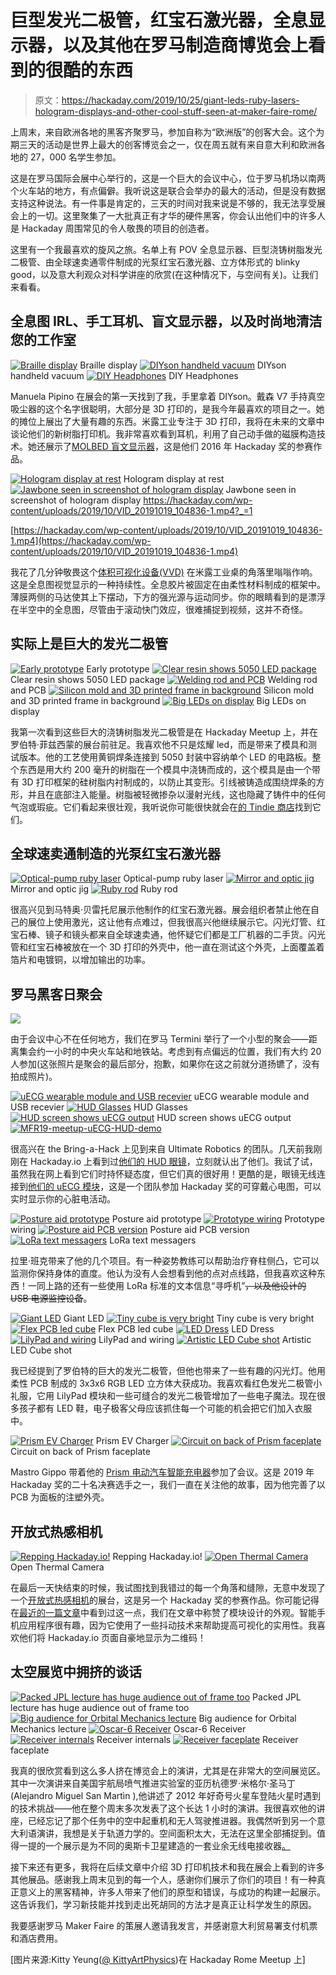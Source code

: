 # 巨型发光二极管，红宝石激光器，全息显示器，以及其他在罗马制造商博览会上看到的很酷的东西

> 原文：<https://hackaday.com/2019/10/25/giant-leds-ruby-lasers-hologram-displays-and-other-cool-stuff-seen-at-maker-faire-rome/>

上周末，来自欧洲各地的黑客齐聚罗马，参加自称为“欧洲版”的创客大会。这个为期三天的活动是世界上最大的创客博览会之一，仅在周五就有来自意大利和欧洲各地的 27，000 名学生参加。

这是在罗马国际会展中心举行的，这是一个巨大的会议中心，位于罗马机场以南两个火车站的地方，有点偏僻。我听说这是联合会举办的最大的活动，但是没有数据支持这种说法。有一件事是肯定的，三天的时间对我来说是不够的，我无法享受展会上的一切。这里聚集了一大批真正有才华的硬件黑客，你会认出他们中的许多人是 Hackaday 周围常见的令人敬畏的项目的创造者。

这里有一个我最喜欢的旋风之旅。名单上有 POV 全息显示器、巨型浇铸树脂发光二极管、由全球速卖通零件制成的光泵红宝石激光器、立方体形式的 blinky good，以及意大利观众对科学讲座的欣赏(在这种情况下，与空间有关)。让我们来看看。

## 全息图 IRL、手工耳机、盲文显示器，以及时尚地清洁您的工作室

 [![Braille display](img/2eb650189d112c11ee07a3847cd6604c.png "MFR19-lumi-industries-MOLBED-braille-display")](https://hackaday.com/2019/10/25/giant-leds-ruby-lasers-hologram-displays-and-other-cool-stuff-seen-at-maker-faire-rome/mfr19-lumi-industries-molbed-braille-display/) Braille display [![DIYson handheld vacuum](img/f7afe36b9560b78aa7330de5d8b3f125.png "MFR19-lumi-industries-DIYson-Manuela-Pipino-with-Mike-Szczys")](https://hackaday.com/2019/10/25/giant-leds-ruby-lasers-hologram-displays-and-other-cool-stuff-seen-at-maker-faire-rome/mfr19-lumi-industries-diyson-manuela-pipino-with-mike-szczys/) DIYson handheld vacuum [![DIY Headphones](img/e55db34bf71398ebc32beec94b4d11c4.png "MFR19-lumi-industries-diy-headphones")](https://hackaday.com/2019/10/25/giant-leds-ruby-lasers-hologram-displays-and-other-cool-stuff-seen-at-maker-faire-rome/mfr19-lumi-industries-diy-headphones/) DIY Headphones

Manuela Pipino 在展会的第一天找到了我，手里拿着 DIYson。戴森 V7 手持真空吸尘器的这个名字很聪明，大部分是 3D 打印的，是我今年最喜欢的项目之一。她的摊位上展出了大量有趣的东西。米露工业专注于 3D 打印，我将在未来的文章中谈论他们的新树脂打印机。我非常喜欢看到耳机，利用了自己动手做的磁膜构造技术。她还展示了[MOLBED 盲文显示器](https://hackaday.io/project/12442-molbed-modular-low-cost-braille-electronic-display)，这是他们 2016 年 Hackaday 奖的参赛作品。

 [![Hologram display at rest](img/921aec8c4ef366805545c4c316e0adce.png "MFR19-lumi-industries-hologram-display")](https://hackaday.com/2019/10/25/giant-leds-ruby-lasers-hologram-displays-and-other-cool-stuff-seen-at-maker-faire-rome/mfr19-lumi-industries-hologram-display/) Hologram display at rest [![Jawbone seen in screenshot of hologram display](img/8cde709fe4b0b1f249774c326c1ddf39.png "MFR19-lumi-industries-VVD-screenshot")](https://hackaday.com/2019/10/25/giant-leds-ruby-lasers-hologram-displays-and-other-cool-stuff-seen-at-maker-faire-rome/mfr19-lumi-industries-vvd-screenshot/) Jawbone seen in screenshot of hologram display <https://hackaday.com/wp-content/uploads/2019/10/VID_20191019_104836-1.mp4?_=1>

[https://hackaday.com/wp-content/uploads/2019/10/VID_20191019_104836-1.mp4](https://hackaday.com/wp-content/uploads/2019/10/VID_20191019_104836-1.mp4)

我花了几分钟敬畏这个[体积可视化设备(VVD)](https://www.lumindustries.com/3d-vis/) 在米露工业桌的角落里嗡嗡作响。这是全息图视觉显示的一种持续性。全息胶片被固定在由柔性材料制成的框架中。薄膜两侧的马达使其上下摆动，下方的强光源与运动同步。你的眼睛看到的是漂浮在半空中的全息图，尽管由于滚动快门效应，很难捕捉到视频，这并不奇怪。

## 实际上是巨大的发光二极管

 [![Early prototype](img/999f07b8ddf6375840a61714af1739e0.png "MFR19-partfusion-big-led-early-version")](https://hackaday.com/2019/10/25/giant-leds-ruby-lasers-hologram-displays-and-other-cool-stuff-seen-at-maker-faire-rome/mfr19-partfusion-big-led-early-version/) Early prototype [![Clear resin shows 5050 LED package](img/7053356ebff4d63b4121526af7c916bb.png "MFR19-partfusion-big-led-diode")](https://hackaday.com/2019/10/25/giant-leds-ruby-lasers-hologram-displays-and-other-cool-stuff-seen-at-maker-faire-rome/mfr19-partfusion-big-led-diode/) Clear resin shows 5050 LED package [![Welding rod and PCB](img/a972416cd31f7f5ce669a41b1b7120b0.png "MFR19-partfusion-big-led-construction")](https://hackaday.com/2019/10/25/giant-leds-ruby-lasers-hologram-displays-and-other-cool-stuff-seen-at-maker-faire-rome/mfr19-partfusion-big-led-construction/) Welding rod and PCB [![Silicon mold and 3D printed frame in background](img/445ee7c81aa17c16bdff94f18f34b675.png "MFR19-partfusion-big-led-mold")](https://hackaday.com/2019/10/25/giant-leds-ruby-lasers-hologram-displays-and-other-cool-stuff-seen-at-maker-faire-rome/mfr19-partfusion-big-led-mold/) Silicon mold and 3D printed frame in background [![Big LEDs on display](img/a5efd5c7425495799ae64f89961df3dc.png "MFR19-partfusion-big-LEDs")](https://hackaday.com/2019/10/25/giant-leds-ruby-lasers-hologram-displays-and-other-cool-stuff-seen-at-maker-faire-rome/mfr19-partfusion-big-leds/) Big LEDs on display

我第一次看到这些巨大的浇铸树脂发光二极管是在 Hackaday Meetup 上，并在罗伯特·菲兹西蒙的展台前驻足。我喜欢他不只是炫耀 led，而是带来了模具和测试版本。他的工艺使用黄铜焊条连接到 5050 封装中容纳单个 LED 的电路板。整个东西是用大约 200 毫升的树脂在一个模具中浇铸而成的，这个模具是由一个带有 3D 打印框架的硅树脂内衬制成的，以防止其变形。引线被铸造成围绕焊条的方形，并且在底部注入能量。树脂被轻微掺杂以漫射光线，这也隐藏了铸件中的任何气泡或瑕疵。它们看起来很壮观，我听说你可能很快就会在[的 Tindie 商店](https://www.tindie.com/stores/partfusion/)找到它们。

## 全球速卖通制造的光泵红宝石激光器

 [![Optical-pump ruby laser](img/45aada33f06ca310ac0368d018b29497.png "MFR19-ruby-laser-overview")](https://hackaday.com/2019/10/25/giant-leds-ruby-lasers-hologram-displays-and-other-cool-stuff-seen-at-maker-faire-rome/mfr19-ruby-laser-overview/) Optical-pump ruby laser [![Mirror and optic jig](img/177307621fb499910695ca9f1b84ad4f.png "MFR19-ruby-laser-mirror")](https://hackaday.com/2019/10/25/giant-leds-ruby-lasers-hologram-displays-and-other-cool-stuff-seen-at-maker-faire-rome/mfr19-ruby-laser-mirror/) Mirror and optic jig [![Ruby rod](img/2136c3bd9e3b4c353abbba69bd97081d.png "MFR19-ruby-laser-ruby-rod")](https://hackaday.com/2019/10/25/giant-leds-ruby-lasers-hologram-displays-and-other-cool-stuff-seen-at-maker-faire-rome/mfr19-ruby-laser-ruby-rod/) Ruby rod

很高兴见到马特奥·贝雷托尼展示他制作的红宝石激光器。展会组织者禁止他在自己的展位上使用激光，这让他有点难过，但我很高兴他继续展示它。闪光灯管、红宝石棒、镜子和镜头都来自全球速卖通，他怀疑它们都是工厂机器的二手货。闪光管和红宝石棒被放在一个 3D 打印的外壳中，他一直在测试这个外壳，上面覆盖着箔片和电镀铜，以增加输出的功率。

## 罗马黑客日聚会

[![](img/a4aa6b0362abd680e3f30e9315fe4ae9.png)](https://hackaday.com/wp-content/uploads/2019/10/MFR19-Hackaday-meetup.jpg)

由于会议中心不在任何地方，我们在罗马 Termini 举行了一个小型的聚会——距离集会约一小时的中央火车站和地铁站。考虑到有点偏远的位置，我们有大约 20 人参加(这张照片是聚会的最后部分，抱歉，如果你在这之前就分道扬镳了，没有拍成照片)。

 [![uECG wearable module and USB recevier](img/9ed52cbe9a647392724882d35fbb2174.png "MFR19-meetup-uECG-modules")](https://hackaday.com/2019/10/25/giant-leds-ruby-lasers-hologram-displays-and-other-cool-stuff-seen-at-maker-faire-rome/mfr19-meetup-uecg-modules/) uECG wearable module and USB recevier [![HUD Glasses](img/b4b48a63ac71219100378b4d61a752f6.png "MFR19-meetup-uECG-HUD-glasses")](https://hackaday.com/2019/10/25/giant-leds-ruby-lasers-hologram-displays-and-other-cool-stuff-seen-at-maker-faire-rome/mfr19-meetup-uecg-hud-glasses/) HUD Glasses [![HUD screen shows uECG output](img/632b1a7c4b7a4559fdf27b93c35f6a51.png "MFR19-meetup-uECG-hud-heartbeat")](https://hackaday.com/2019/10/25/giant-leds-ruby-lasers-hologram-displays-and-other-cool-stuff-seen-at-maker-faire-rome/mfr19-meetup-uecg-hud-heartbeat/) HUD screen shows uECG output [![MFR19-meetup-uECG-HUD-demo](img/78276f4aed4a45aefa9413eb079221bf.png "MFR19-meetup-uECG-HUD-demo")](https://hackaday.com/2019/10/25/giant-leds-ruby-lasers-hologram-displays-and-other-cool-stuff-seen-at-maker-faire-rome/mfr19-meetup-uecg-hud-demo/) 

很高兴在 the Bring-a-Hack 上见到来自 Ultimate Robotics 的团队。几天前我刚刚在 Hackaday.io 上看到过[他们的 HUD 眼镜](https://hackaday.io/project/167854-uglass-an-ar-module-on-your-glasses)，立刻就认出了他们。我试了试，虽然我在网上看到它们时持怀疑态度，但它们真的很好用！更酷的是，眼镜无线连接到[他们的 uECG 模块](https://hackaday.io/project/164486-uecg-a-very-small-wearable-ecg)，这是一个团队参加 Hackaday 奖的可穿戴心电图，可以实时显示你的心脏电活动。

 [![Posture aid prototype](img/c9ff163142377542648c0324988e42fe.png "MFR19-partfusion-Larry-Bank-posture-coach-prototype")](https://hackaday.com/2019/10/25/giant-leds-ruby-lasers-hologram-displays-and-other-cool-stuff-seen-at-maker-faire-rome/mfr19-partfusion-larry-bank-posture-coach-prototype/) Posture aid prototype [![Prototype wiring](img/9486cc0d29fe386e2bf2e483d19ca688.png "MFR19-partfusion-Larry-Bank-posture-coach-wiring")](https://hackaday.com/2019/10/25/giant-leds-ruby-lasers-hologram-displays-and-other-cool-stuff-seen-at-maker-faire-rome/mfr19-partfusion-larry-bank-posture-coach-wiring/) Prototype wiring [![Posture aid PCB version](img/bbd2e7c4b1264d9623d78b20331c9db0.png "MFR19-partfusion-Larry-Bank-posture-coach-finished")](https://hackaday.com/2019/10/25/giant-leds-ruby-lasers-hologram-displays-and-other-cool-stuff-seen-at-maker-faire-rome/mfr19-partfusion-larry-bank-posture-coach-finished/) Posture aid PCB version [![LoRa text messagers](img/e6c4977c6d5acb0d193b5aee3343e669.png "MFR19-partfusion-Larry-Bank-LoRa-pager")](https://hackaday.com/2019/10/25/giant-leds-ruby-lasers-hologram-displays-and-other-cool-stuff-seen-at-maker-faire-rome/mfr19-partfusion-larry-bank-lora-pager/) LoRa text messagers

拉里·班克带来了他的几个项目。有一种姿势教练可以帮助治疗脊柱侧凸，它可以监测你保持身体的直度。他认为没有人会想看到他的点对点线路，但我喜欢这种东西！一同上路的还有一些使用 LoRa 标准的文本信息“寻呼机”~~，以及他设计的 USB 电源监控设备~~。

 [![Giant LED](img/9e46305ae0ac65932db2e80bd5a770dd.png "MFR19-partfusion-PartFusion-giant-led")](https://hackaday.com/2019/10/25/giant-leds-ruby-lasers-hologram-displays-and-other-cool-stuff-seen-at-maker-faire-rome/mfr19-partfusion-partfusion-giant-led/) Giant LED [![Tiny cube is very bright](img/d7b903e1ee5b049e5a60798a92ae81a7.png "MFR19-partfusion-PartFusion-led-cube-bright")](https://hackaday.com/2019/10/25/giant-leds-ruby-lasers-hologram-displays-and-other-cool-stuff-seen-at-maker-faire-rome/mfr19-partfusion-partfusion-led-cube-bright/) Tiny cube is very bright [![Flex PCB led cube](img/81b346538ca0c353c286a2d1b62765e9.png "MFR19-partfusion-PartFusion-led-cube-detail")](https://hackaday.com/2019/10/25/giant-leds-ruby-lasers-hologram-displays-and-other-cool-stuff-seen-at-maker-faire-rome/mfr19-partfusion-partfusion-led-cube-detail/) Flex PCB led cube [![LED Dress](img/70826d0bb03346e1916468fd081c54bf.png "MFR19-partfusion-PartFusion-led-garment")](https://hackaday.com/2019/10/25/giant-leds-ruby-lasers-hologram-displays-and-other-cool-stuff-seen-at-maker-faire-rome/mfr19-partfusion-partfusion-led-garment/) LED Dress [![LilyPad and wiring](img/1b6bd8d0b76531b90c12fe3fbc2959bb.png "MFR19-partfusion-PartFusion-LED-garment-circuits")](https://hackaday.com/2019/10/25/giant-leds-ruby-lasers-hologram-displays-and-other-cool-stuff-seen-at-maker-faire-rome/mfr19-partfusion-partfusion-led-garment-circuits/) LilyPad and wiring [![Artistic LED Cube shot](img/bf3128e34c783054a4f07d9e4d0a670e.png "MFR19-partfusion-PartFusion-rgb-led-cube")](https://hackaday.com/2019/10/25/giant-leds-ruby-lasers-hologram-displays-and-other-cool-stuff-seen-at-maker-faire-rome/mfr19-partfusion-partfusion-rgb-led-cube/) Artistic LED Cube shot

我已经提到了罗伯特的巨大的发光二极管，但他也带来了一些有趣的闪光灯。他用柔性 PCB 制成的 3x3x6 RGB LED 立方体大获成功。我喜欢看红色发光二极管小礼服，它用 LilyPad 模块和一些可缝合的发光二极管增加了一些电子魔法。现在很多孩子都有 LED 鞋，电子极客父母应该抓住每一个可能的机会把它们加入衣服中。

 [![Prism EV Charger](img/d16d1e7f302af66ac85c255f8a0da042.png "MFR19-meetup-prism-EV-charger")](https://hackaday.com/2019/10/25/giant-leds-ruby-lasers-hologram-displays-and-other-cool-stuff-seen-at-maker-faire-rome/mfr19-meetup-prism-ev-charger/) Prism EV Charger [![Circuit on back of Prism faceplate](img/5d80ac315cd0836ed3fd4a41d7b438f0.png "MFR19-meetup-prism-rear-faceplate-circuit")](https://hackaday.com/2019/10/25/giant-leds-ruby-lasers-hologram-displays-and-other-cool-stuff-seen-at-maker-faire-rome/mfr19-meetup-prism-rear-faceplate-circuit/) Circuit on back of Prism faceplate

Mastro Gippo 带着他的 [Prism 电动汽车智能充电器](https://hackaday.io/project/166859-prism)参加了会议。这是 2019 年 Hackaday 奖的二十名决赛选手之一，我们一直在关注他的故事，因为他完善了以 PCB 为面板的注塑外壳。

## 开放式热感相机

 [![Repping Hackaday.io!](img/7453c7345c9db35d73091e121751fc16.png "MFR19-heat-camera-qr-codes")](https://hackaday.com/2019/10/25/giant-leds-ruby-lasers-hologram-displays-and-other-cool-stuff-seen-at-maker-faire-rome/mfr19-heat-camera-qr-codes/) Repping Hackaday.io! [![Open Thermal Camera](img/7cf821c9ac4f7291d7403f8c2334e947.png "MFR19-heat-camera")](https://hackaday.com/2019/10/25/giant-leds-ruby-lasers-hologram-displays-and-other-cool-stuff-seen-at-maker-faire-rome/mfr19-heat-camera/) Open Thermal Camera

在最后一天快结束的时候，我试图找到我错过的每一个角落和缝隙，无意中发现了一个[开放式热感相机](https://hackaday.io/project/165247-open-thermal-camera)的展台，这是另一个 Hackaday 奖的参赛作品。你可能记得在[最近的一篇文章](https://hackaday.com/2019/09/22/getting-the-heat-on-with-a-thermal-camera/)中看到过这一点，我们在文章中称赞了模块设计的外观。智能手机应用程序很有趣，因为它使用了一些抖动技术来帮助提高可视化的实用性。我喜欢他们将 Hackaday.io 页面自豪地显示为二维码！

## 太空展览中拥挤的谈话

 [![Packed JPL lecture has huge audience out of frame too](img/8008dfc9a862496870a76a6624faf876.png "MFR19-space-JPL-curiosity-lander-lecture")](https://hackaday.com/2019/10/25/giant-leds-ruby-lasers-hologram-displays-and-other-cool-stuff-seen-at-maker-faire-rome/mfr19-space-jpl-curiosity-lander-lecture/) Packed JPL lecture has huge audience out of frame too [![Big audience for Orbital Mechanics lecture](img/dd73c1f282d89e218ee116fab4e520ef.png "MFR19-space-orbital-mechanics-lecture")](https://hackaday.com/2019/10/25/giant-leds-ruby-lasers-hologram-displays-and-other-cool-stuff-seen-at-maker-faire-rome/mfr19-space-orbital-mechanics-lecture/) Big audience for Orbital Mechanics lecture [![Oscar-6 Receiver](img/1b04a854381697686156776b254fdaf5.png "MFR19-space-Oscar-receivers")](https://hackaday.com/2019/10/25/giant-leds-ruby-lasers-hologram-displays-and-other-cool-stuff-seen-at-maker-faire-rome/mfr19-space-oscar-receivers/) Oscar-6 Receiver [![Receiver internals](img/caa1f9f817d915eff0f0186d7ea42b69.png "MFR19-space-Oscar-receiver-circuit-board")](https://hackaday.com/2019/10/25/giant-leds-ruby-lasers-hologram-displays-and-other-cool-stuff-seen-at-maker-faire-rome/mfr19-space-oscar-receiver-circuit-board/) Receiver internals [![Receiver faceplate](img/97a9971dcafb74027429c4db8c727f07.png "MFR19-space-Oscar-receiver-panel")](https://hackaday.com/2019/10/25/giant-leds-ruby-lasers-hologram-displays-and-other-cool-stuff-seen-at-maker-faire-rome/mfr19-space-oscar-receiver-panel/) Receiver faceplate

我真的很欣赏看到这么多人挤在博览会上的演讲，尤其是在非常大的空间展览区。其中一次演讲来自美国宇航局喷气推进实验室的亚历杭德罗·米格尔·圣马丁(Alejandro Miguel San Martìn ),他讲述了 2012 年好奇号火星车登陆火星时遇到的技术挑战——他在整个周末多次发表了这个长达 1 小时的演讲。我很喜欢他的讲座，已经忘记了那个任务中的空中起重机和无人驾驶推进器。我偶然听到另一个意大利语演讲，我想是关于轨道力学的。空间面积太大，无法在这里全部捕捉到。值得一提的一个展示是为不同的奥斯卡卫星建造的一套业余无线电接收器[。](https://hackaday.com/2016/01/14/hams-in-space-project-oscar/)

接下来还有更多，我将在后续文章中介绍 3D 打印机技术和我在展会上看到的许多其他展品。感谢我上周末见到的每一个人，感谢你们展示了你们的项目！有一种真正意义上的黑客精神，许多人带来了他们的原型和错误，与成功的构建一起展示。这告诉我们，学习新技能并找到走出死胡同的方法才是真正让科学发生的原因。

我要感谢罗马 Maker Faire 的策展人邀请我发言，并感谢意大利贸易署支付机票和酒店费用。

[图片来源:Kitty Yeung([@ KittyArtPhysics](https://twitter.com/KittyArtPhysics/status/1185685124421169153))在 Hackaday Rome Meetup 上]